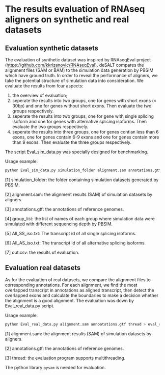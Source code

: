 # The results evaluation of RNAseq aligners on synthetic and real datasets

## Evaluation synthetic datasets
The evaluation of synthetic dataset was inspired by RNAseqEval project (https://github.com/kkrizanovic/RNAseqEval). deSALT compares the alignment files (SAM or BAM) to the simulation data generation by PBSIM which have ground truth. In order to reveal the performance of aligners, we take the potential structure of simulation data into consideration. We evaluate the results from four aspects:
1. the overview of evaluation;
2. seperate the results into two groups, one for genes with short exons (< 30bp) and one for genes without short exons. Then evaluate the two groups respectively.
3. seperate the results into two groups, one for gene with single splicing isoform and one for genes with alternative splicing isoforms. Then evaluate the two groups respectively.
4. seperate the results into three groups, one for genes contian less than 6 exons, one for genes contain 6-9 exons and one for genes contain more than 9 exons. Then evaluate the three groups respectively.

The script Eval_sim_data.py was specially designed for benchmarking.

Usage example:
```python
python Eval_sim_data.py simulation_folder alignment.sam annotations.gtf group_list All_SS_iso.txt All_AS_iso.txt out.csv
```
 [1] simulation_folder: the folder containing simulation datasets generated by PBSIM.
 
 [2] alignment.sam: the alignment results (SAM) of simulation datasets by aligners.
 
 [3] annotations.gtf: the annotations of reference genomes.
 
 [4] group_list: the list of names of each group where simulation data were simulated with different sequencing depth by PBSIM.
 
 [5] All_SS_iso.txt: The transcript id of all single splicing isoforms.
 
 [6] All_AS_iso.txt: The transcript id of all alternative splicing isoforms.
 
 [7] out.csv: the results of evaluation.
 
 ## Evaluation real datasets
 As for the evaluation of real datasets, we compare the alignment files to corresponding annotations. For each alignment, we find the most overlapped transcript in annotations as aligned transcript, then detect the overlapped exons and calculate the boundaries to make a decision whether the alignment is a good alignment. The evaluation was down by Eval_real_data.py script.
 
 Usage example: 
 ```python
 python Eval_real_data.py alignment.sam annoatations.gtf thread > eval_result.txt
 ```

 [1] alignment.sam: the alignment results (SAM) of simulation datasets by aligners.
 
 [2] annotations.gtf: the annotations of reference genomes.
 
 [3] thread: the evaluation program supports multithreading.
 
 The python library `pysam` is needed for evaluation.
